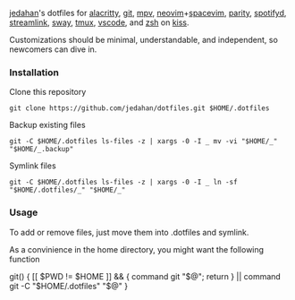 [jedahan](http://jonathan.is)'s dotfiles for [alacritty](https://github.com/jwilm/alacritty),
[git](https://git-scm.com),
[mpv](https://mpv.io),
[neovim](https://neovim.io)+[spacevim](https://spacevim.org),
[parity](https://parity.io),
[spotifyd](https://github.com/Spotifyd/spotifyd),
[streamlink](https://streamlink.github.io),
[sway](https://swaywm.org),
[tmux](https://github.com/tmux/tmux),
[vscode](https://github.com/Microsoft/vscode),
and [zsh](https://zsh.org) on [kiss](https://k1ss.org).

Customizations should be minimal, understandable, and independent, so newcomers can dive in.

### Installation

Clone this repository

    git clone https://github.com/jedahan/dotfiles.git $HOME/.dotfiles

Backup existing files

    git -C $HOME/.dotfiles ls-files -z | xargs -0 -I _ mv -vi "$HOME/_" "$HOME/_.backup"

Symlink files

    git -C $HOME/.dotfiles ls-files -z | xargs -0 -I _ ln -sf "$HOME/.dotfiles/_" "$HOME/_"

### Usage

To add or remove files, just move them into .dotfiles and symlink.

As a convinience in the home directory, you might want the following function

git() { [[ $PWD != $HOME ]] && { command git "$@"; return } || command git -C "$HOME/.dotfiles" "$@" }
